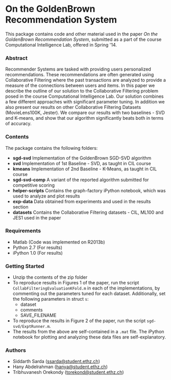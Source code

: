 On the GoldenBrown Recommendation System
========================
This package contains code and other material used in the paper *On the GoldenBrown Recommendation System*, submitted as a part of the course Computational Intelligence Lab, offered in Spring '14.

### Abstract
 Recommender Systems are tasked with providing users personalized recommendations. These recommendations are often generated using Collaborative Filtering where the past transactions are analyzed to provide a measure of the connections between users and items. In this paper we describe the outline of our solution to the Collaborative Filtering problem posed in the course Computational Intelligence Lab. Our solution combines a few different approaches with significant parameter tuning. In addition we also present our results  on other Collaborative Filtering Datasets (MovieLens100K, Jester). We compare our results with two baselines - SVD and K-means, and show that our algorithm significantly beats both in terms of accuracy.
 
### Contents
 The package contains the following folders:
 
* **sgd-svd**
Implementation of the GoldenBrown SGD-SVD algorithm
* **svd**
Implementation of 1st Baseline - SVD, as taught in CIL course
* **kmeans**
Implementation of 2nd Baseline - K-Means, as taught in CIL course
* **sgd-svd-comp**
A variant of the reported algorithm submitted for competitive scoring
* **helper-scripts**
Contains the graph-factory iPython notebook, which was used to analyze and plot results
* **exp-data**
Data obtained from experiments and used in the results section
* **datasets**
Contains the Collaborative Filtering datasets - CIL, ML100 and JES1 used in the paper

### Requirements
* Matlab (Code was implemented on R2013b)
* Python 2.7 (For results)
* iPython 1.0 (For results)

### Getting Started
* Unzip the contents of the zip folder
* To reproduce results in Figures 1 of the paper, run the script `CollabFilteringEvaluationKFold.m` in each of the implementations, by commenting out the parameters tuned for each dataset. Additionally, set the following parameters in struct `s`:
    * dataset
    * comments
    * SAVE_FILENAME
* To reproduce the results in Figure 2 of the paper, run the script `sgd-svd/ExptRunner.m`. 
* The results from the above are self-contained in a `.mat` file. The iPython notebook for plotting and analyzing these data files are self-explanatory.

### Authors
* Siddarth Sarda (ssarda@student.ethz.ch)
* Hany Abdelrahman (hanya@student.ethz.ch)
* Tribhuvanesh Orekondy (torekond@student.ethz.ch)